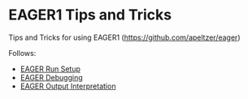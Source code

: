 # EAGER1 Tips and Tricks

Tips and Tricks for using EAGER1 (https://github.com/apeltzer/eager)

Follows:

* [EAGER Run Setup](docs/setup.md)
* [EAGER Debugging](docs/debugging.md)
* [EAGER Output Interpretation](docs/output_interpretation.md)
